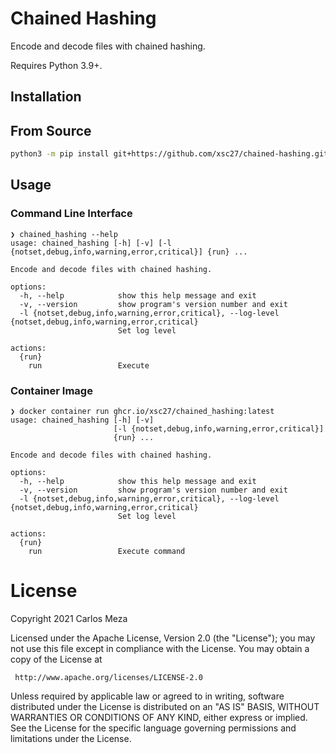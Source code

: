 # Chained Hashing

Encode and decode files with chained hashing.

Requires Python 3.9+.

## Installation

## From Source

```bash
python3 -m pip install git+https://github.com/xsc27/chained-hashing.git
```

## Usage

### Command Line Interface

```text
❯ chained_hashing --help
usage: chained_hashing [-h] [-v] [-l {notset,debug,info,warning,error,critical}] {run} ...

Encode and decode files with chained hashing.

options:
  -h, --help            show this help message and exit
  -v, --version         show program's version number and exit
  -l {notset,debug,info,warning,error,critical}, --log-level {notset,debug,info,warning,error,critical}
                        Set log level

actions:
  {run}
    run                 Execute
```

### Container Image

```text
❯ docker container run ghcr.io/xsc27/chained_hashing:latest
usage: chained_hashing [-h] [-v]
                       [-l {notset,debug,info,warning,error,critical}]
                       {run} ...

Encode and decode files with chained hashing.

options:
  -h, --help            show this help message and exit
  -v, --version         show program's version number and exit
  -l {notset,debug,info,warning,error,critical}, --log-level {notset,debug,info,warning,error,critical}
                        Set log level

actions:
  {run}
    run                 Execute command
```

# License

Copyright 2021 Carlos Meza

Licensed under the Apache License, Version 2.0 (the "License");
you may not use this file except in compliance with the License.
You may obtain a copy of the License at

```
 http://www.apache.org/licenses/LICENSE-2.0
```

Unless required by applicable law or agreed to in writing, software
distributed under the License is distributed on an "AS IS" BASIS,
WITHOUT WARRANTIES OR CONDITIONS OF ANY KIND, either express or implied.
See the License for the specific language governing permissions and
limitations under the License.
